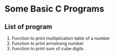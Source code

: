 # Some Basic C Programs 

## List of program 
1. Function to print multiplication table of a number
2. Function to print armstrong number
3. Function to print sum of cube digits
